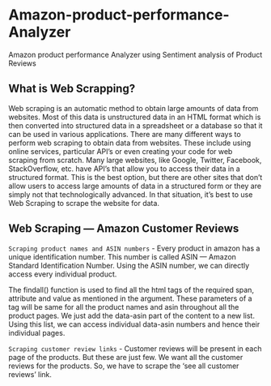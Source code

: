 # Amazon-product-performance-Analyzer
Amazon product performance Analyzer using Sentiment analysis of Product Reviews


## What is Web Scrapping?
Web scraping is an automatic method to obtain large amounts of data from websites. Most of this data is unstructured data in an HTML format which is then converted into structured data in a spreadsheet or a database so that it can be used in various applications. There are many different ways to perform web scraping to obtain data from websites. These include using online services, particular API’s or even creating your code for web scraping from scratch. Many large websites, like Google, Twitter, Facebook, StackOverflow, etc. have API’s that allow you to access their data in a structured format. This is the best option, but there are other sites that don’t allow users to access large amounts of data in a structured form or they are simply not that technologically advanced. In that situation, it’s best to use Web Scraping to scrape the website for data.

## Web Scraping — Amazon Customer Reviews

`Scraping product names and ASIN numbers` - Every product in amazon has a unique identification number. This number is called ASIN — Amazon Standard Identification Number. Using the ASIN number, we can directly access every individual product.

The findall() function is used to find all the html tags of the required span, attribute and value as mentioned in the argument. These parameters of a tag will be same for all the product names and asin throughout all the product pages. We just add the data-asin part of the content to a new list. Using this list, we can access individual data-asin numbers and hence their individual pages.

`Scraping customer review links` - Customer reviews will be present in each page of the products. But these are just few. We want all the customer reviews for the products. So, we have to scrape the ‘see all customer reviews’ link.

